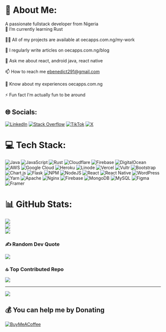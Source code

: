 # 💫 About Me:
A passionate fullstack developer from Nigeria<br>🌱 I’m currently learning Rust<br><br>👨‍💻 All of my projects are available at oecapps.com.ng/my-work<br><br>📝 I regularly write articles on oecapps.com.ng/blog<br><br>💬 Ask me about react, android java, react native<br><br>📫 How to reach me ebenedict291@gmail.com<br><br>📄 Know about my experiences oecapps.com.ng<br><br>⚡ Fun fact I'm actually fun to be around


## 🌐 Socials:
[![LinkedIn](https://img.shields.io/badge/LinkedIn-%230077B5.svg?logo=linkedin&logoColor=white)](https://linkedin.com/in/oecapps) [![Stack Overflow](https://img.shields.io/badge/-Stackoverflow-FE7A16?logo=stack-overflow&logoColor=white)](https://stackoverflow.com/users/oecapps) [![TikTok](https://img.shields.io/badge/TikTok-%23000000.svg?logo=TikTok&logoColor=white)](https://tiktok.com/@xpsyted_) [![X](https://img.shields.io/badge/X-black.svg?logo=X&logoColor=white)](https://x.com/oecapps) 

# 💻 Tech Stack:
![Java](https://img.shields.io/badge/java-%23ED8B00.svg?style=flat-square&logo=openjdk&logoColor=white) ![JavaScript](https://img.shields.io/badge/javascript-%23323330.svg?style=flat-square&logo=javascript&logoColor=%23F7DF1E) ![Rust](https://img.shields.io/badge/rust-%23000000.svg?style=flat-square&logo=rust&logoColor=white) ![Cloudflare](https://img.shields.io/badge/Cloudflare-F38020?style=flat-square&logo=Cloudflare&logoColor=white) ![Firebase](https://img.shields.io/badge/firebase-%23039BE5.svg?style=flat-square&logo=firebase) ![DigitalOcean](https://img.shields.io/badge/DigitalOcean-%230167ff.svg?style=flat-square&logo=digitalOcean&logoColor=white) ![AWS](https://img.shields.io/badge/AWS-%23FF9900.svg?style=flat-square&logo=amazon-aws&logoColor=white) ![Google Cloud](https://img.shields.io/badge/GoogleCloud-%234285F4.svg?style=flat-square&logo=google-cloud&logoColor=white) ![Heroku](https://img.shields.io/badge/heroku-%23430098.svg?style=flat-square&logo=heroku&logoColor=white) ![Linode](https://img.shields.io/badge/linode-00A95C?style=flat-square&logo=linode&logoColor=white) ![Vercel](https://img.shields.io/badge/vercel-%23000000.svg?style=flat-square&logo=vercel&logoColor=white) ![Vultr](https://img.shields.io/badge/Vultr-007BFC.svg?style=flat-square&logo=vultr) ![Bootstrap](https://img.shields.io/badge/bootstrap-%238511FA.svg?style=flat-square&logo=bootstrap&logoColor=white) ![Chart.js](https://img.shields.io/badge/chart.js-F5788D.svg?style=flat-square&logo=chart.js&logoColor=white) ![Flask](https://img.shields.io/badge/flask-%23000.svg?style=flat-square&logo=flask&logoColor=white) ![NPM](https://img.shields.io/badge/NPM-%23CB3837.svg?style=flat-square&logo=npm&logoColor=white) ![NodeJS](https://img.shields.io/badge/node.js-6DA55F?style=flat-square&logo=node.js&logoColor=white) ![React](https://img.shields.io/badge/react-%2320232a.svg?style=flat-square&logo=react&logoColor=%2361DAFB) ![React Native](https://img.shields.io/badge/react_native-%2320232a.svg?style=flat-square&logo=react&logoColor=%2361DAFB) ![WordPress](https://img.shields.io/badge/WordPress-%23117AC9.svg?style=flat-square&logo=WordPress&logoColor=white) ![Yarn](https://img.shields.io/badge/yarn-%232C8EBB.svg?style=flat-square&logo=yarn&logoColor=white) ![Apache](https://img.shields.io/badge/apache-%23D42029.svg?style=flat-square&logo=apache&logoColor=white) ![Nginx](https://img.shields.io/badge/nginx-%23009639.svg?style=flat-square&logo=nginx&logoColor=white) ![Firebase](https://img.shields.io/badge/firebase-a08021?style=flat-square&logo=firebase&logoColor=ffcd34) ![MongoDB](https://img.shields.io/badge/MongoDB-%234ea94b.svg?style=flat-square&logo=mongodb&logoColor=white) ![MySQL](https://img.shields.io/badge/mysql-4479A1.svg?style=flat-square&logo=mysql&logoColor=white) ![Figma](https://img.shields.io/badge/figma-%23F24E1E.svg?style=flat-square&logo=figma&logoColor=white) ![Framer](https://img.shields.io/badge/Framer-black?style=flat-square&logo=framer&logoColor=blue)
# 📊 GitHub Stats:
![](https://github-readme-stats.vercel.app/api?username=chocolaid&theme=dark&hide_border=false&include_all_commits=false&count_private=false)<br/>
![](https://github-readme-streak-stats.herokuapp.com/?user=chocolaid&theme=dark&hide_border=false)<br/>
![](https://github-readme-stats.vercel.app/api/top-langs/?username=chocolaid&theme=dark&hide_border=false&include_all_commits=true&count_private=true&layout=compact)
### ✍️ Random Dev Quote
![](https://quotes-github-readme.vercel.app/api?type=horizontal&theme=radical)

### 🔝 Top Contributed Repo
![](https://github-contributor-stats.vercel.app/api?username=chocolaid&limit=5&theme=dark&combine_all_yearly_contributions=true)

---
[![](https://visitcount.itsvg.in/api?id=chocolaid&icon=0&color=0)](https://visitcount.itsvg.in)

  ## 💰 You can help me by Donating
  [![BuyMeACoffee](https://img.shields.io/badge/Buy%20Me%20a%20Coffee-ffdd00?style=for-the-badge&logo=buy-me-a-coffee&logoColor=black)](https://buymeacoffee.com/chocolaid) 

  
<!-- Proudly created with GPRM ( https://gprm.itsvg.in ) -->
